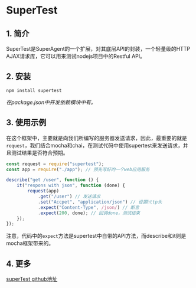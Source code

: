# SuperTest

## 1. 简介

SuperTest是SuperAgent的一个扩展，对其底层API的封装，一个轻量级的HTTP AJAX请求库，它可以用来测试nodejs项目中的Restful API。

## 2. 安装

```shell
npm install supertest
```

*在package.json中开发依赖模块中有。*

## 3. 使用示例

在这个框架中，主要就是向我们所编写的服务器发送请求，因此，最重要的就是`request`，我们结合mocha和chai，在测试代码中使用supertest来发送请求，并且测试结果是否符合预期。

```javascript
const request = require("supertest");
const app = require("./app"); // 预先写好的一个web应用服务

describe("get /user", function () {
    it("respons with json", function (done) {
        request(app)
            .get("/user") // 发送请求
            .set("Accpet", "application/json") // 设置http头
            .expect("Content-Type", /json/) // 断言
            .expect(200, done); // 回调done，测试结束
    });
});
```

注意，代码中的`expect`方法是supertest中自带的API方法，而describe和it则是mocha框架带来的。

## 4. 更多

[superTest github地址](https://github.com/visionmedia/supertest)